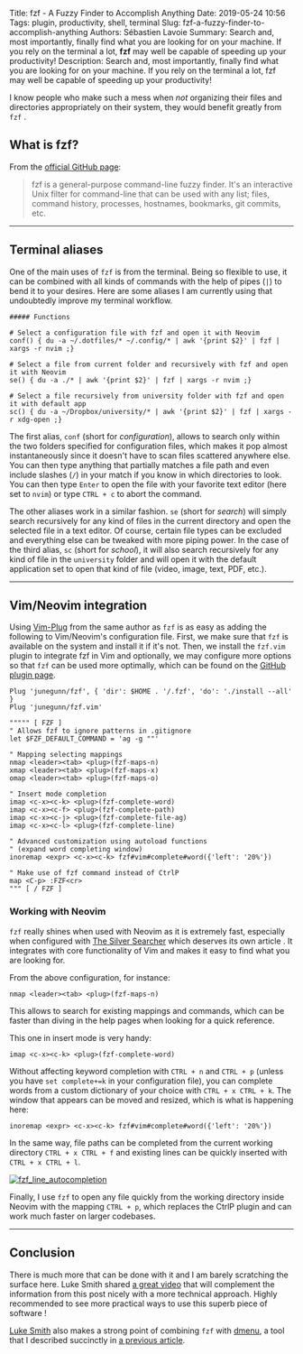 Title: fzf - A Fuzzy Finder to Accomplish Anything
Date: 2019-05-24 10:56
Tags: plugin, productivity, shell, terminal
Slug: fzf-a-fuzzy-finder-to-accomplish-anything
Authors: Sébastien Lavoie
Summary: Search and, most importantly, finally find what you are looking for on your machine. If you rely on the terminal a lot, **fzf** may well be capable of speeding up your productivity!
Description: Search and, most importantly, finally find what you are looking for on your machine. If you rely on the terminal a lot, fzf may well be capable of speeding up your productivity!

I know people who make such a mess when _not_ organizing their files and
directories appropriately on their system, they would benefit greatly
from `fzf` <i class="fas fa-laugh-beam"></i>.

## What is fzf?

From the [official GitHub page](https://github.com/junegunn/fzf):

> fzf is a general-purpose command-line fuzzy finder. It's an
interactive Unix filter for command-line that can be used with any list;
files, command history, processes, hostnames, bookmarks, git commits,
etc.

----

## Terminal aliases

One of the main uses of `fzf` is from the terminal. Being so flexible
to use, it can be combined with all kinds of commands with the help
of pipes (`|`) to bend it to your desires. Here are some aliases I am
currently using that undoubtedly improve my terminal workflow.

~~~~{.bash}
##### Functions

# Select a configuration file with fzf and open it with Neovim
conf() { du -a ~/.dotfiles/* ~/.config/* | awk '{print $2}' | fzf | xargs -r nvim ;}

# Select a file from current folder and recursively with fzf and open it with Neovim
se() { du -a ./* | awk '{print $2}' | fzf | xargs -r nvim ;}

# Select a file recursively from university folder with fzf and open it with default app
sc() { du -a ~/Dropbox/university/* | awk '{print $2}' | fzf | xargs -r xdg-open ;}
~~~~

The first alias, `conf` (short for _configuration_), allows to search
only within the two folders specified for configuration files, which
makes it pop almost instantaneously since it doesn't have to scan files
scattered anywhere else. You can then type anything that partially
matches a file path and even include slashes (`/`) in your match if you
know in which directories to look. You can then type `Enter` to open the
file with your favorite text editor (here set to `nvim`) or type `CTRL +
c` to abort the command.

The other aliases work in a similar fashion. `se` (short for _search_)
will simply search recursively for any kind of files in the current
directory and open the selected file in a text editor. Of course,
certain file types can be excluded and everything else can be tweaked
with more piping power. In the case of the third alias, `sc` (short for
_school_), it will also search recursively for any kind of file in the
`university` folder and will open it with the default application set to
open that kind of file (video, image, text, PDF, etc.).

----

## Vim/Neovim integration

Using [Vim-Plug](https://github.com/junegunn/vim-plug) from the same
author as `fzf` is as easy as adding the following to Vim/Neovim's
configuration file. First, we make sure that `fzf` is available on the
system and install it if it's not. Then, we install the `fzf.vim` plugin
to integrate fzf in Vim and optionally, we may configure more options so
that `fzf` can be used more optimally, which can be found on the [GitHub
plugin page](https://github.com/junegunn/fzf.vim).

~~~~{.vim}
Plug 'junegunn/fzf', { 'dir': $HOME . '/.fzf', 'do': './install --all' }
Plug 'junegunn/fzf.vim'

""""" [ FZF ]
" Allows fzf to ignore patterns in .gitignore
let $FZF_DEFAULT_COMMAND = 'ag -g ""'

" Mapping selecting mappings
nmap <leader><tab> <plug>(fzf-maps-n)
xmap <leader><tab> <plug>(fzf-maps-x)
omap <leader><tab> <plug>(fzf-maps-o)

" Insert mode completion
imap <c-x><c-k> <plug>(fzf-complete-word)
imap <c-x><c-f> <plug>(fzf-complete-path)
imap <c-x><c-j> <plug>(fzf-complete-file-ag)
imap <c-x><c-l> <plug>(fzf-complete-line)

" Advanced customization using autoload functions
" (expand word completing window)
inoremap <expr> <c-x><c-k> fzf#vim#complete#word({'left': '20%'})

" Make use of fzf command instead of CtrlP
map <C-p> :FZF<cr>
""" [ / FZF ]
~~~~

### Working with Neovim

`fzf` really shines when used with Neovim as it is extremely fast,
especially when configured with
[The Silver Searcher](https://github.com/ggreer/the_silver_searcher)
which deserves its own article <i class="fas fa-smile-wink"></i>. It
integrates with core functionality of Vim and makes it easy to find what
you are looking for.

From the above configuration, for instance:

~~~~{.vim}
nmap <leader><tab> <plug>(fzf-maps-n)
~~~~

This allows to search for existing mappings and commands, which can be
faster than diving in the help pages when looking for a quick reference.

This one in insert mode is very handy:

~~~~{.vim}
imap <c-x><c-k> <plug>(fzf-complete-word)
~~~~

Without affecting keyword completion with `CTRL + n` and `CTRL + p`
(unless you have `set complete+=k` in your configuration file), you can
complete words from a custom dictionary of your choice with `CTRL + x
CTRL + k`. The window that appears can be moved and resized, which is
what is happening here:

~~~~{.vim}
inoremap <expr> <c-x><c-k> fzf#vim#complete#word({'left': '20%'})
~~~~

In the same way, file paths can be completed from the current working
directory `CTRL + x CTRL + f` and existing lines can be quickly inserted
with `CTRL + x CTRL + l`.

<a href="{static}/images/posts/0016_a_fuzzy_file_finder_to_accomplish_anything/fzf_autocompletion.png"><img src="{static}/images/posts/0016_a_fuzzy_file_finder_to_accomplish_anything/fzf_autocompletion.png" alt="fzf_line_autocompletion" class="max-size-img-post"></a>

Finally, I use `fzf` to open any file quickly from the working directory
inside Neovim with the mapping `CTRL + p`, which replaces the CtrlP
plugin and can work much faster on larger codebases.

----

## Conclusion

There is much more that can be done with it and I am barely scratching
the surface here. Luke Smith shared <i class="fab fa-youtube"></i>
[a great video](https://www.youtube.com/watch?v=vt33Hp-4RXg) that will
complement the information from this post nicely with a more technical
approach. Highly recommended to see more practical ways to use this
superb piece of software <i class="fas fa-smile"></i>!

[Luke Smith](https://lukesmith.xyz/) also makes a strong point of
combining `fzf` with [dmenu](https://tools.suckless.org/dmenu/), a tool
that I described succinctly in
[a previous article](https://www.sglavoie.com/posts/2019/05/12/suckless-minimalist-tools-that-work-great/).

